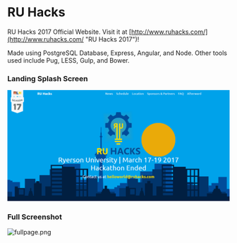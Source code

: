 # RU Hacks 

RU Hacks 2017 Official Website. Visit it at [http://www.ruhacks.com/](http://www.ruhacks.com/ "RU Hacks 2017")!

Made using PostgreSQL Database, Express, Angular, and Node. Other tools used include Pug, LESS, Gulp, and Bower.

### Landing Splash Screen
![ruhacks.png](./ruhacks.png)

### Full Screenshot
![fullpage.png](./fullpage.png)